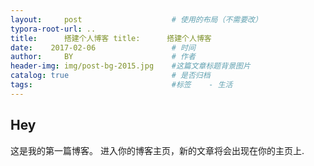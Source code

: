 ```yaml
---
layout:     post   				    # 使用的布局（不需要改） 
typora-root-url: .. 
title:      搭建个人博客 title:      搭建个人博客 
date:    2017-02-06 				# 时间 
author:     BY 						# 作者 
header-img: img/post-bg-2015.jpg 	#这篇文章标题背景图片 
catalog: true 						# 是否归档 
tags:								#标签    - 生活 
---
```


## Hey

 这是我的第一篇博客。 进入你的博客主页，新的文章将会出现在你的主页上.